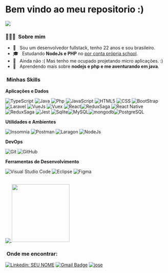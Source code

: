 # Bem vindo ao meu repositorio :)

![](https://komarev.com/ghpvc/?username=josedoce&color=006bed)

<h3> 👨🏻‍💻 &nbsp;Sobre mim </h3>

- 🤔 &nbsp; Sou um desenvolvedor fullstack, tenho 22 anos e sou brasileiro.
- 🎓 &nbsp; Estudando **NodeJs e PHP** no <a href="link da sua faculdade">por conta própria school</a>.
- 💼 &nbsp; Ainda não :( Mas tenho me ocupado projetando micro aplicações. :)
- 🌱 &nbsp; Aprendendo mais sobre **nodejs e php e me aventurando em java**.


<h3> &nbsp;Minhas Skills </h3>

**Aplicações e Dados**

  ![TypeScript](https://img.shields.io/badge/-TypeScript-333333?style=flat&logo=typescript&logoColor=00599C)
  ![Java](https://img.shields.io/badge/-Java-333333?style=flat&logo=Java&logoColor=007396)
   ![Php](https://img.shields.io/badge/-PHP-333333?style=flat&logo=php&logoColor=007396)
  ![JavaScript](https://img.shields.io/badge/-JavaScript-333333?style=flat&logo=javascript)
  ![HTML5](https://img.shields.io/badge/-HTML5-333333?style=flat&logo=HTML5)
  ![CSS](https://img.shields.io/badge/-CSS-333333?style=flat&logo=CSS3&logoColor=1572B6)
  ![BootStrap](https://img.shields.io/badge/-BootStrap-333333?style=flat&logo=Bootstrap&logoColor=1572B6)
  ![Laravel](https://img.shields.io/badge/-Laravel-333333?style=flat&logo=Laravel&logoColor=007396)
  ![VueJs](https://img.shields.io/badge/-VueJS-333333?style=flat&logo=Vue.js) ![Vuex](https://img.shields.io/badge/-Vuex-333333?style=flat&logo=Vue.js) 
  ![React](https://img.shields.io/badge/-React-333333?style=flat&logo=react)![ReduxSaga](https://img.shields.io/badge/-Redux_Saga-333333?style=flat&logo=Redux-Saga)
  ![React Native](https://img.shields.io/badge/-React%20Native-333333?style=flat&logo=react)![ReduxSaga](https://img.shields.io/badge/-Redux_Saga-333333?style=flat&logo=Redux-Saga)
  ![Jest](https://img.shields.io/badge/-Jest-333333?style=flat&logo=jest)
  ![Sqlite](https://img.shields.io/badge/-sqlite-333333?style=flat&logo=sqlite)![MySQL](https://img.shields.io/badge/-MySQL-333333?style=flat&logo=mysql)![mongodb](https://img.shields.io/badge/-mongodb-333333?style=flat&logo=mongodb)![PostgreSQL](https://img.shields.io/badge/-PostgreSQL-333333?style=flat&logo=PostgreSQL)

**Utilidades e Ambientes**

  ![Insomnia](https://img.shields.io/badge/-Insomnia-333333?style=flat&logo=insomnia)
  ![Postman](https://img.shields.io/badge/-Postman-333333?style=flat&logo=postman)
   ![Laragon](https://img.shields.io/badge/-Laragon-333333?style=flat&logo=Laragon)
  ![NodeJs](https://img.shields.io/badge/-NodeJs-333333?style=flat&logo=node.js)

**DevOps**

  ![Git](https://img.shields.io/badge/-Git-333333?style=flat&logo=git)
  ![GitHub](https://img.shields.io/badge/-GitHub-333333?style=flat&logo=github)
 

**Ferramentas de Desenvolvimento**

  ![Visual Studio Code](https://img.shields.io/badge/-Visual%20Studio%20Code-333333?style=flat&logo=visual-studio-code&logoColor=007ACC)
  ![Eclipse](https://img.shields.io/badge/-Eclipse-333333?style=flat&logo=eclipse-ide&logoColor=2C2255)
  ![Figma](https://img.shields.io/badge/-Figma-333333?style=flat&logo=figma&logoColor=007ACC)

<br/>
<a href="https://github.com/josedoce">
  <img align="center" src="https://github-readme-stats.vercel.app/api/top-langs/?username=Josedoce&theme=dracula&hide_langs_below=1" />
</a>

<a href="https://github.com/josedoce">
  <img height="180em" src="https://github-readme-stats.vercel.app/api?username=Josedoce&theme=blue-green&show_icons=true" />
</a>

<br/>

<h3> &nbsp;Onde me encontrar: </h3> 

[![Linkedin: SEU NOME](https://img.shields.io/badge/-js-blue?style=flat-square&logo=Linkedin&logoColor=white&link=LINK-DO-SEU-LINKEDIN)](LINK-DO-SEU-LINKEDIN)
[![Gmail Badge](https://img.shields.io/badge/-josesamya@gmail.com-006bed?style=flat-square&logo=Gmail&logoColor=white&link=mailto:josesamya@gmail.com)](mailto:josesamya@gmail.com)
[![jose]( https://img.shields.io/github/followers/josedoce?label=follow&style=social)](https://github.com/josedoce)
